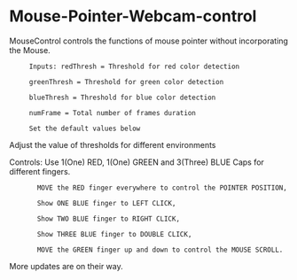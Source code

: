 Mouse-Pointer-Webcam-control
============================

MouseControl controls the functions of mouse pointer without
incorporating the Mouse.

         Inputs: redThresh = Threshold for red color detection
 
         greenThresh = Threshold for green color detection
         
         blueThresh = Threshold for blue color detection
         
         numFrame = Total number of frames duration
         
         Set the default values below
         
         
 Adjust the value of thresholds for different environments
 
 Controls: Use 1(One) RED, 1(One) GREEN and 3(Three) BLUE Caps for different fingers.
           
           MOVE the RED finger everywhere to control the POINTER POSITION,
           
           Show ONE BLUE finger to LEFT CLICK,
           
           Show TWO BLUE finger to RIGHT CLICK,
           
           Show THREE BLUE finger to DOUBLE CLICK,
           
           MOVE the GREEN finger up and down to control the MOUSE SCROLL.

More updates are on their way. 
